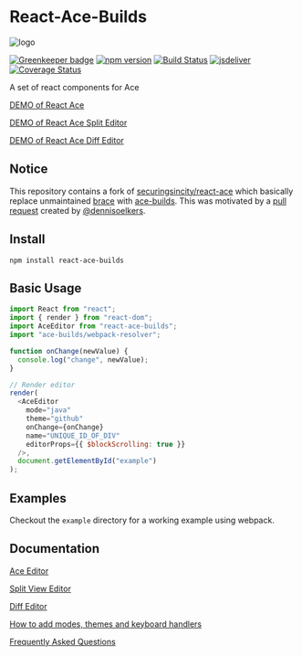 # React-Ace-Builds

![logo](https://github.com/manubb/react-ace-builds/raw/local/logo.png)

[![Greenkeeper badge](https://badges.greenkeeper.io/manubb/react-ace-builds.svg)](https://greenkeeper.io/)
[![npm version](https://badge.fury.io/js/react-ace-builds.svg)](http://badge.fury.io/js/react-ace-builds)
[![Build Status](https://travis-ci.com/manubb/react-ace-builds.svg)](https://travis-ci.com/manubb/react-ace-builds)
[![jsdeliver](https://data.jsdelivr.com/v1/package/npm/react-ace-builds/badge)](https://www.jsdelivr.com/package/npm/react-ace-builds)
[![Coverage Status](https://coveralls.io/repos/github/manubb/react-ace-builds/badge.svg)](https://coveralls.io/github/manubb/react-ace-builds)

A set of react components for Ace

[DEMO of React Ace](http://manubb.github.io/react-ace-builds/)

[DEMO of React Ace Split Editor](http://manubb.github.io/react-ace-builds/split.html)

[DEMO of React Ace Diff Editor](http://manubb.github.io/react-ace-builds/diff.html)

## Notice

This repository contains a fork of [securingsincity/react-ace](https://github.com/securingsincity/react-ace) which basically replace unmaintained [brace](https://github.com/thlorenz/brace) with [ace-builds](https://github.com/ajaxorg/ace-builds). This was motivated by a [pull request](https://github.com/securingsincity/react-ace/pull/540) created by [@dennisoelkers](https://github.com/dennisoelkers).

## Install

`npm install react-ace-builds`

## Basic Usage

```javascript
import React from "react";
import { render } from "react-dom";
import AceEditor from "react-ace-builds";
import "ace-builds/webpack-resolver";

function onChange(newValue) {
  console.log("change", newValue);
}

// Render editor
render(
  <AceEditor
    mode="java"
    theme="github"
    onChange={onChange}
    name="UNIQUE_ID_OF_DIV"
    editorProps={{ $blockScrolling: true }}
  />,
  document.getElementById("example")
);
```

## Examples

Checkout the `example` directory for a working example using webpack.

## Documentation

[Ace Editor](https://github.com/manubb/react-ace-builds/blob/local/docs/Ace.md)

[Split View Editor](https://github.com/manubb/react-ace-builds/blob/local/docs/Split.md)

[Diff Editor](https://github.com/manubb/react-ace-builds/blob/local/docs/Diff.md)

[How to add modes, themes and keyboard handlers](https://github.com/manubb/react-ace-builds/blob/local/docs/Modes.md)

[Frequently Asked Questions](https://github.com/manubb/react-ace-builds/blob/local/docs/FAQ.md)

